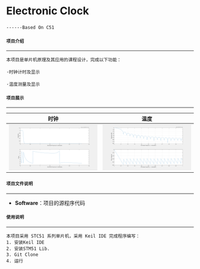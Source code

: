 # Electronic Clock
    ------Based On C51

#### `项目介绍`
-----------------------------------------------------------------------------------------------

    本项目是单片机原理及其应用的课程设计，完成以下功能：
    
    ·时钟计时及显示
        
    ·温度测量及显示
  

#### `项目展示`
-----------------------------------------------------------------------------------------------

|   时钟    | 温度 |  
|:---------------:|:---------------:|  
|![image4](https://github.com/GTshenmi/Digital-Signal-Process/blob/main/Display%20Image/3.png)|![image3](https://github.com/GTshenmi/Digital-Signal-Process/blob/main/Display%20Image/4.png)|  

#### `项目文件说明`
-----------------------------------------------------------------------------------------------

* **Software**：项目的源程序代码

#### `使用说明`
-----------------------------------------------------------------------------------------------

    本项目采用 STC51 系列单片机，采用 Keil IDE 完成程序编写：
    1. 安装Keil IDE
    2. 安装STM51 Lib.
    3. Git Clone
    4. 运行
